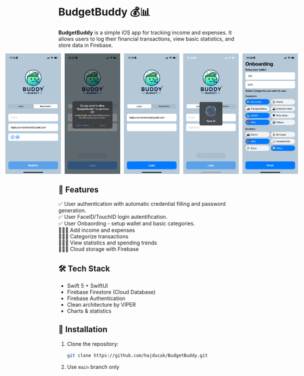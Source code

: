 # BudgetBuddy 💰📊

**BudgetBuddy** is a simple iOS app for tracking income and expenses. It allows users to log their financial transactions, view basic statistics, and store data in Firebase.

<div style="display: flex; justify-content: center; gap: 10px;">
    <img src="BudgetBuddy/BudgetBuddy/Assets.xcassets/Screenshots/screenshot1.imageset/screenshot1.png" width="150">
    <img src="BudgetBuddy/BudgetBuddy/Assets.xcassets/Screenshots/screenshot4.imageset/screenshot4.png" width="150">
    <img src="BudgetBuddy/BudgetBuddy/Assets.xcassets/Screenshots/screenshot2.imageset/screenshot2.png" width="150">
    <img src="BudgetBuddy/BudgetBuddy/Assets.xcassets/Screenshots/screenshot5.imageset/screenshot5.png" width="150">
    <img src="BudgetBuddy/BudgetBuddy/Assets.xcassets/Screenshots/screenshot3.imageset/screenshot3.png" width="150">
</div>

## 🚀 Features
✅ User authentication with automatic credential filling and password generation.       
✅ User FaceID/TouchID login autentification.      
✅ User Onbaording - setup wallet and basic categories.    
🧑🏽‍💻 Add income and expenses  
🧑🏽‍💻 Categorize transactions  
🧑🏽‍💻 View statistics and spending trends  
🧑🏽‍💻 Cloud storage with Firebase  

## 🛠️ Tech Stack
- Swift 5 + SwiftUI
- Firebase Firestore (Cloud Database)
- Firebase Authentication
- Clean architecture by VIPER
- Charts & statistics

## 🔧 Installation
1. Clone the repository:
   ```bash
   git clone https://github.com/hajducak/BudgetBuddy.git
   ```
2. Use `main` branch only

